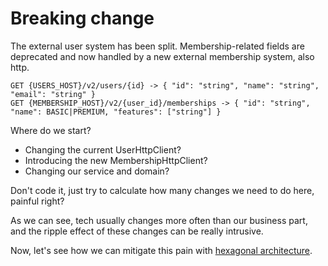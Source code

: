 # Breaking change



The external user system has been split. Membership-related fields are deprecated and now handled by a new external membership system, also http. 

```
GET {USERS_HOST}/v2/users/{id} -> { "id": "string", "name": "string", "email": "string" }
GET {MEMBERSHIP_HOST}/v2/{user_id}/memberships -> { "id": "string", "name": BASIC|PREMIUM, "features": ["string"] }
```

Where do we start? 
- Changing the current UserHttpClient?
- Introducing the new MembershipHttpClient?
- Changing our service and domain?

Don't code it, just try to calculate how many changes we need to do here, painful right?

As we can see, tech usually changes more often than our business part, and the ripple effect of these changes can be really
intrusive.

Now, let's see how we can mitigate this pain with [hexagonal architecture](/workshop_steps/hexagonal/1_basic_structure.md).